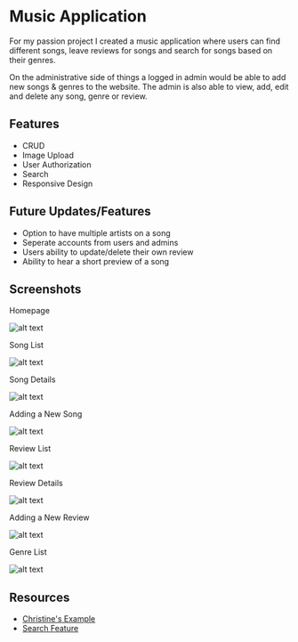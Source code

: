 # Music Application

For my passion project I created a music application where 
users can find different songs, leave reviews for songs and search for songs based on their genres.

On the administrative side of things a logged in admin would be able to add new songs & genres to the website. The admin is also able to
view, add, edit and delete any song, genre or review. 

## Features 
* CRUD 
* Image Upload
* User Authorization
* Search 
* Responsive Design 

## Future Updates/Features
* Option to have multiple artists on a song
* Seperate accounts from users and admins 
* Users ability to update/delete their own review
* Ability to hear a short preview of a song 

## Screenshots
Homepage

![alt text](https://github.com/justin-abante/HTTP5204_PassionProject_MusicApp/blob/main/screenshots/homepage.PNG "Home Page")

Song List

![alt text](https://github.com/justin-abante/HTTP5204_PassionProject_MusicApp/blob/main/screenshots/songList.PNG "Song List")

Song Details

![alt text](https://github.com/justin-abante/HTTP5204_PassionProject_MusicApp/blob/main/screenshots/songDetails.PNG "Song Details")

Adding a New Song

![alt text](https://github.com/justin-abante/HTTP5204_PassionProject_MusicApp/blob/main/screenshots/newSong.PNG "Song Details")

Review List

![alt text](https://github.com/justin-abante/HTTP5204_PassionProject_MusicApp/blob/main/screenshots/reviewList.PNG "Review List")

Review Details

![alt text](https://github.com/justin-abante/HTTP5204_PassionProject_MusicApp/blob/main/screenshots/reviewDetails.PNG "Review Details")

Adding a New Review

![alt text](https://github.com/justin-abante/HTTP5204_PassionProject_MusicApp/blob/main/screenshots/newReview.PNG "New Review")

Genre List

![alt text](https://github.com/justin-abante/HTTP5204_PassionProject_MusicApp/blob/main/screenshots/genreList.PNG "Genre List")

## Resources 

- [Christine's Example](https://github.com/christinebittle/ZooApplication_5)
- [Search Feature](https://www.youtube.com/watch?v=Slw-gs2vcWo&t=623s)

